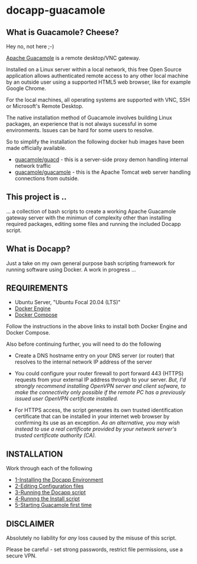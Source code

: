 # docapp-guacamole

## What is Guacamole? Cheese?

Hey no, not here ;-)

[Apache Guacamole](https://guacamole.apache.org/) is a remote desktop/VNC gateway.

Installed on a Linux server within a local network, this free Open Source application allows authenticated remote access to any other local machine
by an outside user using a supported HTML5 web browser, like for example Google Chrome.

For the local machines, all operating systems are supported with VNC, SSH or Microsoft's Remote Desktop.  

The native installation method of Guacamole involves building Linux packages, an experience that is not always
sucessful in some environments. Issues can be hard for some users to resolve.

So to simplify the installation the following docker hub images have been made officially available.

* [guacamole/guacd](https://hub.docker.com/r/guacamole/guacd) - this is a server-side proxy demon handling internal network traffic 
* [guacamole/guacamole](https://hub.docker.com/r/guacamole/guacamole) - this is the Apache Tomcat web server handling connections from outside.

## This project is ..

... a collection of bash scripts to create a working Apache Guacamole gateway server with
the minimun of complexity other than installing required packages, editing some files and running
the included Docapp script.

## What is Docapp?

Just a take on my own general purpose bash scripting framework for running software using Docker. A work in progress ...

## REQUIREMENTS

* Ubuntu Server, "Ubuntu Focal 20.04 (LTS)"
* [Docker Engine](https://docs.docker.com/engine/install/ubuntu/)
* [Docker Compose](https://docs.docker.com/compose/install/)

Follow the instructions in the above links to install both Docker Engine and Docker Compose.

Also before continuing further, you will need to do the following

* Create a DNS hostname entry on your DNS server (or router) that resolves to the internal network IP address of the server

* You could configure your router firewall to port forward 443 (HTTPS) requests from your external IP address through to your server. *But, I'd strongly recommend installing OpenVPN server and client sofware, to make the connectivity only possible if the remote PC has a previously issued user OpenVPN certificate installed.*

* For HTTPS access, the script generates its own trusted identification certificate that can be installed in your internet web browser by confirming its use as an exception. *As an alternative, you may wish instead to use a real certificate provided by your network server's trusted certificate authority (CA).*

## INSTALLATION

Work through each of the following

* [1-Installing the Docapp Environment](./doc/1-Installing-the-Docapp-Environment.md)
* [2-Editing Configuration files](./doc/2-Editing-Configuration-files.md)
* [3-Running the Docapp script](./doc/3-Running-the-Docapp-script.md)
* [4-Runnng the Install script](./doc/4-Running-the-Install-script.md)
* [5-Starting Guacamole first time](./doc/5-Starting-Guacamole-first-time.md)

## DISCLAIMER

Absolutely no liability for *any* loss caused by the misuse of this script.

Please be careful - set strong passwords, restrict file permissions, use a secure VPN.
